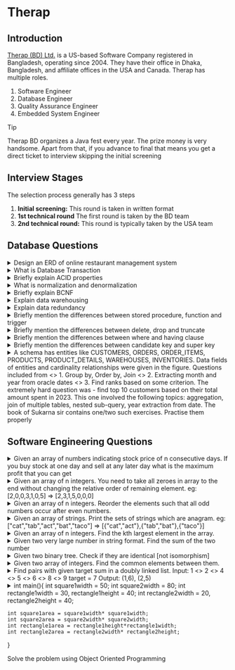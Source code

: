 # Therap

## Introduction
[Therap (BD) Ltd.](https://therapbd.com/) is a US-based Software Company registered in Bangladesh, operating since 2004. They have their office in Dhaka, Bangladesh, and affiliate offices in the USA and Canada.
Therap has multiple roles. 
1. Software Engineer
2. Database Engineer
3. Quality Assurance Engineer
4. Embedded System Engineer

> [!TIP]
> Therap BD organizes a Java fest every year. The prize money is very handsome. Apart from that, if you advance to final that means you get a direct ticket to interview skipping the initial screening

## Interview Stages
The selection process generally has  3 steps
1. **Initial screening:** This round is taken in written format
1. **1st technical round** The first round is taken by the BD team
1. **2nd technical round:** This round is typically taken by the USA team
 

## Database Questions
<details>
<summary>
Design an ERD of online restaurant management system
</summary>
<hr>
[Answer]
</details>

<details>
<summary>
What is Database Transaction
</summary>
<hr>
[Answer]
</details>

<details>
<summary>
Briefly explain ACID properties
</summary>
<hr>
ACID is a set of properties of database transactions intended to guarantee data validity despite errors, power failures, and other mishaps. Databases that support this are called ACID compliance. The properties are  

- **Atomicity:** Each statement in a transaction (to read, write, update or delete data) is treated as a single unit. Either the entire statement is executed, or none of it is executed.
- **Consistency:** Ensures the databases remain consistent following some predefined business logic both before and after the transaction
- **Isolation:** Each transaction executes in such a way that one is not affected by other s though they were occurring only one. 
- **Durability:** The data changes by a successfull transaction is saved even in the event of system failure

> [!IMPORTANT]
> Atomicity, isolation and durability are properties of the database, whereas consistency is a property of the application. The C in ACID was tossed in to make the acronym work. [ref: Martin Kleppmann, Designing Data Intensive Applications]
</details>

<details>
<summary>
What is normalization and denormalization
</summary>
<hr>
[Answer] 
</details>

<details>
<summary>
Briefly explain BCNF
</summary>
<hr>
[Answer]
</details>

<details>
<summary>
Explain data warehousing
</summary>
<hr>
[Answer]
</details>

<details>
<summary>
Explain data redundancy
</summary>
<hr>
[Answer]
</details>

<details>
<summary>
Briefly mention the differences between stored procedure, function and trigger
</summary>
<hr>
[Answer]
</details>

<details>
<summary>
Briefly mention the differences between delete, drop and truncate
</summary>
<hr>
[Answer]
</details>

<details>
<summary>
Briefly mention the differences between where and having clause
</summary>
<hr>
[Answer]
</details>

<details>
<summary>
Briefly mention the differences between candidate key and super key
</summary>
<hr>
[Answer]
</details>

<details>
<summary>
A schema has entities like CUSTOMERS, ORDERS, ORDER_ITEMS, PRODUCTS, PRODUCT_DETAILS, WAREHOUSES, INVENTORIES. Data fields of entities and cardinality relationships were given in the figure. Questions included from <>
1. Group by, Order by, Join <>
2. Extracting month and year from oracle dates <>
3. Find ranks based on some criterion. The extremely hard question was - find top 10 customers based on their total amount spent in 2023. This one involved the following topics: aggregation, join of multiple tables, nested sub-query, year extraction from date. The book of Sukarna sir contains one/two such exercises. Practise them properly

</summary>
<hr>
[Answer]
</details>

## Software Engineering Questions
<details>
<summary>
Given an array of numbers indicating stock price of n consecutive days. If you buy stock at one day and sell at any later day what is the maximum profit that you can get
</summary>
<hr>

[**💻 Submit Code**](https://leetcode.com/problems/best-time-to-buy-and-sell-stock/)
```C++
int maxProfit(vector<int>& prices) {
    int buy = prices[0];
    int profit = 0;
    for(int i=1;i<prices.size();i++){
        if( prices[i]-buy > profit ) profit = prices[i] - buy;
        if( prices[i] < buy ) buy = prices[i];
    }
    return profit;
}
```
</details>

<details>
<summary>
Given an array of n integers. You need to take all zeroes in array to the end without changing the relative order of remaining element.
eg: [2,0,0,3,1,0,5] => [2,3,1,5,0,0,0]
</summary>
<hr>

[**💻 Submit Code**](https://leetcode.com/problems/move-zeroes/description/)
```C++
void moveZeroes(vector<int>& nums) {
    int i = 0;
    for(int j=0;j<nums.size();j++){
        swap(nums[i], nums[j]);
        if( nums[i] != 0 ) i++;
    }
}
```
</details>

<details>
<summary>
Given an array of n integers. Reorder the elements such that all odd numbers occur after even numbers.
</summary>
<hr>
[Answer]
</details>

<details>
<summary>
Given an array of strings. Print the sets of strings which are anagram.
eg: ["cat","tab","act","bat","taco"] => [{"cat","act"},{"tab","bat"},{"taco"}] 
</summary>
<hr>

[**💻 Submit Code**](https://leetcode.com/problems/group-anagrams/)
```C++
vector<vector<string>> groupAnagrams(vector<string>& strs) {
    map<string,int> index;
    vector<vector<string>> vs;
    for(auto str:strs){
        string str2 = str;
        if( str2.size()>1 ) sort(str2.begin(),str2.end());
        if( index.find(str2) == index.end() ){
            vs.push_back(vector<string>());
            index[str2] = vs.size()-1;
        }
        vs[ index[str2] ].push_back(str);
    } 
    return vs;
}
```
</details>

<details>
<summary>
Given an array of n integers. Find the kth largest element in the array.
</summary>
<hr>

[**💻 Submit Code**](https://leetcode.com/problems/kth-largest-element-in-an-array/)
```C++
int findKthLargest(vector<int>& nums, int k) {
    partial_sort(nums.begin(), nums.begin() + k, nums.end(), greater<int>());
    return nums[k-1];
}
```
</details>

<details>
<summary>
Given two very large number in string format. Find the sum of the two number
</summary>
<hr>

```C++
string sum(string &A, string &B){
    reverse(A.begin(),A.end());
    reverse(B.begin(),B.end());
    string sum;
    int c = 0;
    int i=0,j=0;
    while(true){
        int a=0,b=0;
        if( i<A.size() ) a = A[i++]-'0';
        if( j<B.size() ) b = B[j++]-'0';

        int s = (a+b+c)%10;
        c = (a+b+c)/10;
        sum.push_back(s+'0');
        if( i>=A.size() and j>=B.size() and c == 0 ) break;
    }
    reverse(sum.begin(),sum.end());
    return sum;
}
```
</details>

<details>
<summary>
Given two binary tree. Check if they are identical [not isomorphism]
</summary>
<hr>

[**💻 Submit Code**](https://leetcode.com/problems/same-tree/)
::: code-group
```C++ [Normal Solution]
bool isSameTree(TreeNode* p, TreeNode* q) {
    if( p == nullptr and q != nullptr ) return false;
    if( p != nullptr and q == nullptr ) return false;
    if( p == nullptr and q == nullptr ) return true;

    if( p->val != q->val ) return false;

    return isSameTree(p->left,q->left) && 
            isSameTree(p->right,q->right);
}
```
```go [Weird Solution]
// ref: https://go.dev/tour/concurrency/7
package main

import (
	"fmt"

	"golang.org/x/tour/tree"
)

// Walk walks the tree t sending all values
// from the tree to the channel ch.
func WalkRecursive(t *tree.Tree, ch chan int) {
	if t.Left != nil {
		WalkRecursive(t.Left, ch)
	}
	ch <- t.Value
	if t.Right != nil {
		WalkRecursive(t.Right, ch)
	}
}

func Walk(t *tree.Tree, ch chan int) {
    WalkRecursive(t, ch)
    close(ch)
}

// Same determines whether the trees
// t1 and t2 contain the same values.
func Same(t1, t2 *tree.Tree) bool {
	ch1 := make(chan int)
	ch2 := make(chan int)
	go Walk(t1, ch1)
	go Walk(t2, ch2)
	for {
		x, ok1 := <-ch1
		y, ok2 := <-ch2

		if ok1 != ok2 || x != y {
			return false
		}
		if !ok1 {
			break
		}
	}
	return true
}

func main() {
	fmt.Println(Same(tree.New(1), tree.New(2)))
}
```
:::
</details>

<details>
<summary>
Given two array of integers. Find the common elements between them.
</summary>
<hr>

[**💻 Submit Code**](https://leetcode.com/problems/intersection-of-two-arrays/)  Unique  
[**💻 Submit Code**](https://leetcode.com/problems/intersection-of-two-arrays-ii/) Repeats
::: code-group
```C++ [Return uniques]
vector<int> intersection(vector<int>& nums1, vector<int>& nums2) {
    set<int> st;
    for(auto num:nums1) st.insert(num);
    set<int> res;
    for(auto num:nums2) if( st.count(num) == 1 ) res.insert(num);
    vector<int> ret;
    for(auto num:res) ret.push_back(num);
    return ret;
}
```

```C++ [With repeatation]
vector<int> intersect(vector<int>& nums1, vector<int>& nums2) {
    sort(nums1.begin(),nums1.end());
    sort(nums2.begin(),nums2.end());

    vector<int> merged;
    int i=0,j=0;
    while(i<nums1.size() and j<nums2.size()){
        if( nums1[i] == nums2[j] ){
            merged.push_back(nums1[i]);
            i++;j++;
        }else if( nums1[i]<nums2[j] ) i++;
        else j++;
    }
    return merged;
}
```
:::
</details>

<details>
<summary>
Find pairs with given target sum in a doubly linked list. 
Input:
1 <> 2 <> 4 <> 5 <> 6 <> 8 <> 9
target = 7
Output: (1,6), (2,5)
</summary>
<hr>

[**💻 Submit Code**](https://www.geeksforgeeks.org/problems/find-pairs-with-given-sum-in-doubly-linked-list/1)

::: code-group
```C++
class Solution
{
public:
    vector<pair<int, int>> findPairsWithGivenSum(Node *head, int target)
    {
        vector<pair<int,int>> ans;
        
        Node* left = head;
        
        /// traverse to the end of the list
        while(head!= nullptr && head->next!=nullptr){
            head = head->next;
        }
        Node* right = head;
        
        while(left!= right && left->prev != right){
            if(left->data + right->data == target){
                ans.push_back(make_pair(left->data, right->data));
                left = left->next;
                right = right->prev;
            }
            else if(left->data + right->data > target){
                right = right->prev;
            }else{
                left = left->next;
            }
        }
        
        return ans;    
        
    }
};
```
</details>

<details>
<summary>
int main(){
    int square1width = 50;
    int square2width = 80;
    int rectangle1width = 30, rectangle1height = 40;
    int rectangle2width = 20, rectangle2height = 40;

    int square1area = square1width* square1width;
    int square2area = square2width* square2width;
    int rectangle1area = rectangle1height*rectangle1width;
    int rectangle2area = rectangle2width* rectangle2height;
}

Solve the problem using Object Oriented Programming
</summary>
<hr>
::: code-group
``` C++
#include <iostream>
using namespace std;

// Abstract base class
class Shape {
public:
    virtual int area() const = 0;  // Pure virtual function for area
};

// Square class inheriting from Shape
class Square : public Shape {
private:
    int width;
public:
    Square(int w) : width(w) {}  // Constructor to initialize width

    int area() const override {
        return width * width;  // Area of square
    }
};

// Rectangle class inheriting from Shape
class Rectangle : public Shape {
private:
    int width;
    int height;
public:
    Rectangle(int w, int h) : width(w), height(h) {}  // Constructor to initialize width and height

    int area() const override {
        return width * height;  // Area of rectangle
    }
};

int main() {
    // Create square and rectangle objects
    Square square1(50);
    Square square2(80);
    Rectangle rectangle1(30, 40);
    Rectangle rectangle2(20, 40);

    // Calculate and print areas
    cout << "Square 1 area: " << square1.area() << endl;
    cout << "Square 2 area: " << square2.area() << endl;
    cout << "Rectangle 1 area: " << rectangle1.area() << endl;
    cout << "Rectangle 2 area: " << rectangle2.area() << endl;

    return 0;
}

```
</details>